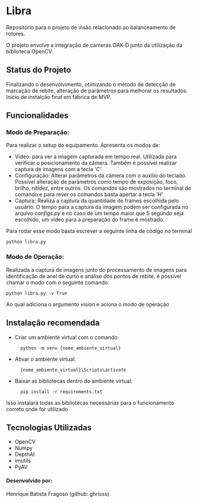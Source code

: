 # Libra

Repositório para o projeto de visão relacionado ao balanceamento de rotores.

O projeto envolve a integração de cameras OAK-D junto da utilização da biblioteca OpenCV.

## Status do Projeto

Finalizando o desenvolvimento, otimizando o método de detecção de marcação de rebite, alteração de parâmetros para melhorar os resultados. Início de instalção final em fábrica de MVP.

## Funcionalidades 

### Modo de Preparação:
Para realizar o setup do equipamento. Apresenta os modos de:
* Video: para ver a imagem capturada em tempo real. Utilizada para verificar o posicionamento da câmera. Também é possível realizar captura de imagens com a tecla _'C'_
* Configuração: Alterar parâmetros da câmera com o auxilio do teclado. Possível alteração de parâmetros como tempo de exposição, foco, brilho, nitidez, entre outros. Os comandos são mostrados no terminal de comando e para rever os comandos basta apertar a tecla _'H'_
* Captura: Realiza a captura da quantidade de frames escolhida pelo usuário. O tempo para a captura da imagem podem ser configurada no arquivo _configs.py_ e no caso de um tempo maior que 5 segundo seja escolhido, um vídeo para a preparação do frame é mostrado.

Para rodar esse modo basta escrever a seguinte linha de código no terminal

    python libra.py

### Modo de Operação:
Realizada a captura de imagens junto do processamento de imagens para identificação de anel de curto e análise dos pontos de rebite. é possível chamar o modo com o seguinte comando:

    python libra.py -v True

Ao qual adiciona o argumento _vision_ e aciona o modo de operação


## Instalação recomendada

* Criar um ambiente virtual com o comando: 
    
        python -m venv {nome_ambiente_virtual}

* Ativar o ambiente virtual:

        {nome_ambiente_virtual}\Scripts\activate

* Baixar as bibliotecas dentro do ambiente virtual: 
        
        pip install -r requirements.txt


Isso instalará todas as bibliotecas necessárias para o funcionamento correto onde for utilizado

## Tecnologias Utilizadas
* OpenCV 
* Numpy
* DepthAI
* imutils
* PyAV

#### Desenvolvido por:
Henrique Batista Fragoso (github: ghrisss)